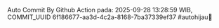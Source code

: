 Auto Commit By Github Action pada: 2025-09-28 13:28:59 WIB, COMMIT_UUID 6f186677-aa3d-4c2a-8168-7ba37339ef37 #autohijau🗿
